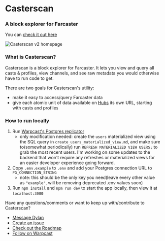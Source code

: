# Casterscan

### A block explorer for Farcaster
You can [check it out here](https://casterscan.com)

![Casterscan v2 homepage](https://i.imgur.com/mbKEweW.png)

### What is Casterscan?

Casterscan is a block explorer for Farcaster. It lets you view and query all casts & profiles, view channels, and see raw metadata you would otherwise have to run code to get.

There are two goals for Casterscan's utility:
- make it easy to access/query Farcaster data
- give each atomic unit of data available on [Hubs](https://www.thehubble.xyz/) its own URL, starting with casts and profiles


### How to run locally
1. Run [Warpcast's Postgres replicator](https://github.com/farcasterxyz/hub-monorepo/tree/main/packages/hub-nodejs/examples/replicate-data-postgres)
    - only modification needed: create the `users` materialized view using the SQL query in `create_users_materialized_view.md`, and make sure to(somewhat periodically) run `REFRESH MATERIALIZED VIEW USERS;` to grab the most recent users. I'm working on some updates to the backend that won't require any refreshes or materialized views for an easier developer experience going forward.
2. Copy `.env.example` to `.env` and add your Postgres connection URL to `PG_CONNECTION_STRING`
    - note: this should be the only key you need(leave every other value as `"example"`, will be removing deprecated .env values soon)
3. Run `npm install` and `npm run dev` to start the app locally, then view it at `localhost:3000`

Have any questions/comments or want to keep up with/contribute to Casterscan? 
- [Message Dylan](https://t.me/dylsteck)
- [Create an issue](https://github.com/dylsteck/casterscan/issues)
- [Check out the Roadmap](https://github.com/users/dylsteck/projects/1)
- [Follow on Warpcast](https://warpcast.com/casterscan)